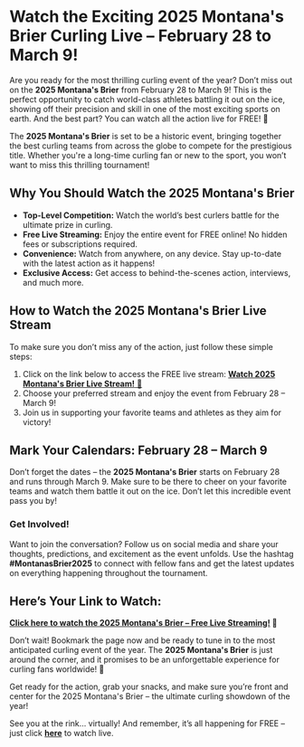 # Watch the Exciting 2025 Montana's Brier Curling Live – February 28 to March 9!

Are you ready for the most thrilling curling event of the year? Don’t miss out on the **2025 Montana's Brier** from February 28 to March 9! This is the perfect opportunity to catch world-class athletes battling it out on the ice, showing off their precision and skill in one of the most exciting sports on earth. And the best part? You can watch all the action live for FREE! 🎉

The **2025 Montana's Brier** is set to be a historic event, bringing together the best curling teams from across the globe to compete for the prestigious title. Whether you're a long-time curling fan or new to the sport, you won’t want to miss this thrilling tournament!

## Why You Should Watch the 2025 Montana's Brier

- **Top-Level Competition:** Watch the world’s best curlers battle for the ultimate prize in curling.
- **Free Live Streaming:** Enjoy the entire event for FREE online! No hidden fees or subscriptions required.
- **Convenience:** Watch from anywhere, on any device. Stay up-to-date with the latest action as it happens!
- **Exclusive Access:** Get access to behind-the-scenes action, interviews, and much more.

## How to Watch the 2025 Montana's Brier Live Stream

To make sure you don’t miss any of the action, just follow these simple steps:

1. Click on the link below to access the FREE live stream: [**Watch 2025 Montana's Brier Live Stream!** 🎥](https://tinyurl.com/livestreamfreeo?st=2025montanasbrier&si=gh)
2. Choose your preferred stream and enjoy the event from February 28 – March 9!
3. Join us in supporting your favorite teams and athletes as they aim for victory!

## Mark Your Calendars: February 28 – March 9

Don’t forget the dates – the **2025 Montana's Brier** starts on February 28 and runs through March 9. Make sure to be there to cheer on your favorite teams and watch them battle it out on the ice. Don’t let this incredible event pass you by!

### Get Involved!

Want to join the conversation? Follow us on social media and share your thoughts, predictions, and excitement as the event unfolds. Use the hashtag **#MontanasBrier2025** to connect with fellow fans and get the latest updates on everything happening throughout the tournament.

## Here’s Your Link to Watch:

**[Click here to watch the 2025 Montana's Brier – Free Live Streaming!](https://tinyurl.com/livestreamfreeo?st=2025montanasbrier&si=gh) 🎉**

Don’t wait! Bookmark the page now and be ready to tune in to the most anticipated curling event of the year. The **2025 Montana's Brier** is just around the corner, and it promises to be an unforgettable experience for curling fans worldwide! 🥌

Get ready for the action, grab your snacks, and make sure you’re front and center for the 2025 Montana's Brier – the ultimate curling showdown of the year!

See you at the rink… virtually! And remember, it’s all happening for FREE – just click **[here](https://tinyurl.com/livestreamfreeo?st=2025montanasbrier&si=gh)** to watch live.
